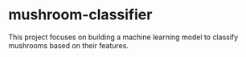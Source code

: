 # mushroom-classifier
This project focuses on building a machine learning model to classify mushrooms based on their features.
